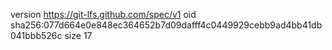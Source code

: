 version https://git-lfs.github.com/spec/v1
oid sha256:077d664e0e848ec364652b7d09dafff4c0449929cebb9ad4bb41db041bbb526c
size 17
